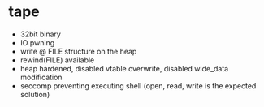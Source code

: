 # tape

- 32bit binary
- IO pwning
- write @ FILE structure on the heap
- rewind(FILE) available
- heap hardened, disabled vtable overwrite, disabled wide_data modification
- seccomp preventing executing shell (open, read, write is the expected solution)
